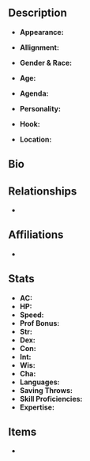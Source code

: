 ## Description
- **Appearance:** 

- **Allignment:** 

- **Gender & Race:** 

- **Age:** 

- **Agenda:** 

- **Personality:** 

- **Hook:** 

- **Location:** 

## Bio


## Relationships
- 

## Affiliations
-

## Stats
- **AC:** 
- **HP:** 
- **Speed:** 
- **Prof Bonus:** 
- **Str:** 
- **Dex:** 
- **Con:** 
- **Int:** 
- **Wis:** 
- **Cha:** 
- **Languages:** 
- **Saving Throws:** 
- **Skill Proficiencies:** 
- **Expertise:** 


## Items
- 
